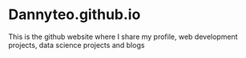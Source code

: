 # Dannyteo.github.io
This is the github website where I share my profile, web development projects, data science projects and blogs
